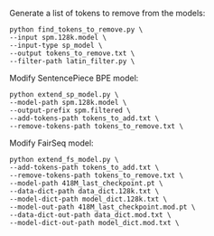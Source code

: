 Generate a list of tokens to remove from the models:

```
python find_tokens_to_remove.py \
--input spm.128k.model \
--input-type sp_model \
--output tokens_to_remove.txt \
--filter-path latin_filter.py \
```


Modify SentencePiece BPE model:
```
python extend_sp_model.py \
--model-path spm.128k.model \
--output-prefix spm.filtered \
--add-tokens-path tokens_to_add.txt \
--remove-tokens-path tokens_to_remove.txt \
```

Modify FairSeq model:
```
python extend_fs_model.py \
--add-tokens-path tokens_to_add.txt \
--remove-tokens-path tokens_to_remove.txt \
--model-path 418M_last_checkpoint.pt \
--data-dict-path data_dict.128k.txt \
--model-dict-path model_dict.128k.txt \
--model-out-path 418M_last_checkpoint.mod.pt \
--data-dict-out-path data_dict.mod.txt \
--model-dict-out-path model_dict.mod.txt \
```
